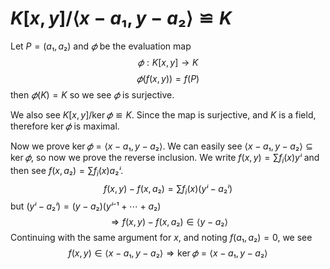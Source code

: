 # $K[x, y]/⟨x - a₁, y - a₂⟩ ≌ K$

Let $P = (a₁, a₂)$ and $𝜙$ be the evaluation map
$$ 𝜙 : K[x, y] → K $$
$$ 𝜙(f(x, y)) = f(P) $$
then $𝜙(K) = K$ so we see $𝜙$ is surjective.

We also see $K[x, y] / \ker 𝜙 ≌ K$.
Since the map is surjective, and $K$ is a field, therefore $\ker 𝜙$ is maximal.

Now we prove $\ker 𝜙 = ⟨x - a₁, y - a₂⟩$. We can easily see
$⟨x - a₁, y - a₂⟩ ⊆ \ker 𝜙$, so now we prove the reverse inclusion.
We write $f(x, y) = \sum f_i(x)yⁱ$ and then see $f(x, a₂) = \sum f_i(x)a₂ⁱ$.
$$ f(x, y) - f(x, a₂) = \sum f_i(x)(yⁱ - a₂ⁱ) $$
but $(yⁱ - a₂ⁱ) = (y - a₂)(yⁱ⁻¹ + ⋯ + a₂)$
$$ ⇒ f(x, y) - f(x, a₂) ∈ ⟨y - a₂⟩ $$
Continuing with the same argument for $x$, and noting $f(a₁, a₂) = 0$, we see
$$ f(x, y) ∈ ⟨x - a₁, y - a₂⟩ ⇒ \ker 𝜙 = ⟨x - a₁, y - a₂⟩ $$

